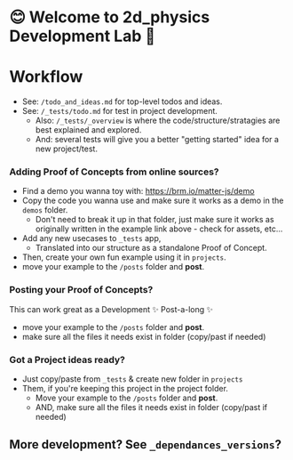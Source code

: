 # 😊 Welcome to 2d_physics Development Lab 🧫

# Workflow
- See: `/todo_and_ideas.md` for top-level todos and ideas. 
- See: `/_tests/todo.md` for test in project development. 
  - Also: `/_tests/_overview` is where the code/structure/stratagies are best explained and explored. 
  - And: several tests will give you a better "getting started" idea for a new project/test.

### Adding Proof of Concepts from online sources?
- Find a demo you wanna toy with: https://brm.io/matter-js/demo 
- Copy the code you wanna use and make sure it works as a demo in the `demos` folder.
  - Don't need to break it up in that folder, just make sure it works as originally written in the example link above - check for assets, etc...
- Add any new usecases to `_tests` app, 
  - Translated into our structure as a standalone Proof of Concept.
- Then, create your own fun example using it in `projects`.
- move your example to the `/posts` folder and **post**. 

### Posting your Proof of Concepts?
This can work great as a Development ✨ Post-a-long ✨
- move your example to the `/posts` folder and **post**. 
- make sure all the files it needs exist in folder (copy/past if needed)

### Got a Project ideas ready?
- Just copy/paste from `_tests` & create new folder in `projects`
- Them, if you're keeping this project in the project folder. 
  - Move your example to the `/posts` folder and **post**. 
  - AND, make sure all the files it needs exist in folder (copy/past if needed)

## More development? See `_dependances_versions`?